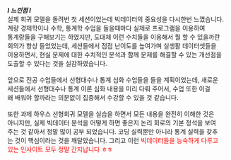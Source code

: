 *****I 느낀점 I***** <br>
실제 회귀 모델을 돌려번 첫 세션이었는데 빅데이터의 중요성을 다시한번 느꼈습니다.<br>
계량 경제학이나 수학, 통계학 수업을 들을때마다 실제로 프로그램을 이용하여<br>
통계량들을 구해보기는 하였지만, 도대체 이런 수치들을 이용해서 뭘 할 수 있을까란<br>
회의가 항상 들었었는데, 세션들에서 점점 난이도를 높여가며 실생활 데이터셋들을 <br>
이용하면서, 현실 문제에 대한 수치적인 분석과 함께 문제를 해결할 수 있는 개선점을<br>
도출할 수 있다는 것을 실감하였습니다.<br><br>
앞으로 전공 수업들에서 선형대수나 통계 심화 수업들을 들을 계획이었는데, 새로운<br>
세션들에서 선형대수나 통계 이론 심화 내용을 미리 다뤄 주어서, 수업 또한 이걸 <br>
왜 배워야 할까라는 의문없이 집중해서 수강할 수 있을 것 같습니다.<br><br>
또한 과제 하우스 선형회귀 모델을 실습을 하면서 모든 내용을 완전히 이해한 것은<br>
아니지만,  실제 빅데이터 분석을 어떻게 하면 좋은지 논리 회로의 기본 정석을 보여<br>
주는 것 같아서 정말 많이 공부 되었습니다. 코딩 실력뿐만 아니라 통계 실력을 갖추<br>
는 것이 핵심이라는 것을 깨달았습니다. 그리고 이런 <span style='color:red'>빅데이터들을 능숙하게 다루고<br>있는 인사이트 모두 정말 간지납니다 ㅎㅎ</span>


```python

```
